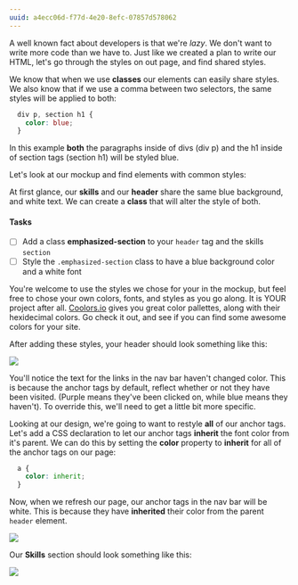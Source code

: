 ```yaml
---
uuid: a4ecc06d-f77d-4e20-8efc-07857d578062
---
```


A well known fact about developers is that we're *lazy*. We don't want to write more code than we have to.
Just like we created a plan to write our HTML, let's go through the styles on out page, and find shared styles.

We know that when we use **classes** our elements can easily share styles. We also know that if we use a comma between
two selectors, the same styles will be applied to both:

```css
  div p, section h1 {
    color: blue;
  }
```

In this example **both** the paragraphs inside of divs (div p) and the h1 inside of section tags (section h1) will be styled
blue.



Let's look at our mockup and find elements with common styles:

At first glance, our **skills** and our **header** share the same blue background, and white text. We can create a **class** that will alter the style of both.


#### Tasks
<!-- TODO: Think of a better class name here -->
- [ ] Add a class **emphasized-section** to your `header` tag and the skills `section`
- [ ] Style the `.emphasized-section` class to have a blue background color and a white font

You're welcome to use the styles we chose for your in the mockup, but feel free to chose your own colors, fonts, and styles as you go along. It is YOUR project after all. [Coolors.io](https://coolors.co/) gives you great color pallettes, along with their hexidecimal colors. Go check it out, and see if you can find some awesome colors for your site.

After adding these styles, your header should look something like this:

![](https://cl.ly/2P2l27213r1W/Image%202017-09-25%20at%209.33.42%20PM.png)

You'll notice the text for the links in the nav bar haven't changed color. This is because the anchor tags by default, reflect
whether or not they have been visited. (Purple means they've been clicked on, while blue means they haven't). To override this, we'll need to get a little bit more specific.

Looking at our design, we're going to want to restyle **all** of our anchor tags. Let's add a CSS declaration to let our anchor tags **inherit** the font color from it's parent. We can do this by setting the  **color** property to **inherit** for all of the anchor tags on our page:

```css
  a {
    color: inherit;
  }
```
Now, when we refresh our page, our anchor tags in the nav bar will be white. This is because they have **inherited** their color from the parent `header` element.

![](https://cl.ly/1Y3t3J021636/Image%202017-09-25%20at%209.39.01%20PM.png)


Our **Skills** section should look something like this:


![](https://cl.ly/3Z1u1m402G0E/Image%202017-09-25%20at%209.39.42%20PM.png)
